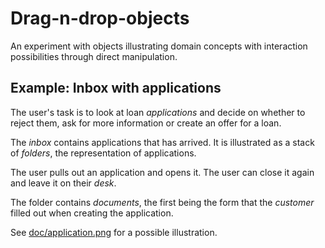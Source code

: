 # Drag-n-drop-objects

An experiment with objects illustrating domain concepts with interaction possibilities through direct manipulation.

## Example: Inbox with applications

The user's task is to look at loan _applications_ and decide on whether to reject them, ask for more information or create an offer for a loan.

The _inbox_ contains applications that has arrived. It is illustrated as a stack of _folders_, the representation of applications.

The user pulls out an application and opens it. The user can close it again and leave it on their _desk_.

The folder contains _documents_, the first being the form that the _customer_ filled out when creating the application.

See [doc/application.png](doc/application.png) for a possible illustration.